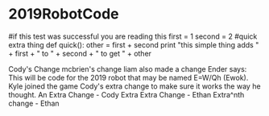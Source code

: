 # 2019RobotCode
#if this test was successful you are reading this
first = 1
second = 2
#quick extra thing
def quick():
	other = first + second
	print "this simple thing adds " + first + " to " + second + " to get " + other



Cody's Change
mcbrien's change
liam also made a change
Ender says: This will be code for the 2019 robot that may be named E=W/Qh (Ewok).
Kyle joined the game
Cody's extra change to make sure it works the way he thought.
An Extra Change - Cody
Extra Extra Change - Ethan
Extra^nth change - Ethan